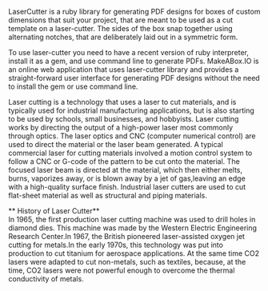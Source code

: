 LaserCutter is a ruby library for generating PDF designs for boxes of custom dimensions that suit your project, that are meant to be used as a cut template on a laser-cutter. The sides of the box snap together using alternating notches, that are deliberately laid out in a symmetric form.

To use laser-cutter you need to have a recent version of ruby interpreter, install it as a gem, and use command line to generate PDFs. MakeABox.IO is an online web application that uses laser-cutter library and provides a straight-forward user interface for generating PDF designs without the need to install the gem or use command line.

Laser cutting is a technology that uses a laser to cut materials, and is typically used for industrial manufacturing applications, but is also starting to be used by schools, small businesses, and hobbyists. Laser cutting works by directing the output of a high-power laser most commonly through optics. The laser optics and CNC (computer numerical control) are used to direct the material or the laser beam generated. A typical commercial laser for cutting materials involved a motion control system to follow a CNC or G-code of the pattern to be cut onto the material. The focused laser beam is directed at the material, which then either melts, burns, vaporizes away, or is blown away by a jet of gas,leaving an edge with a high-quality surface finish. Industrial laser cutters are used to cut flat-sheet material as well as structural and piping materials.

** History of Laser Cutter**  
In 1965, the first production laser cutting machine was used to drill holes in diamond dies. This machine was made by the Western Electric Engineering Research Center.In 1967, the British pioneered laser-assisted oxygen jet cutting for metals.In the early 1970s, this technology was put into production to cut titanium for aerospace applications. At the same time CO2 lasers were adapted to cut non-metals, such as textiles, because, at the time, CO2 lasers were not powerful enough to overcome the thermal conductivity of metals.